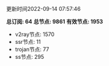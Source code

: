 更新时间2022-09-14 07:57:46

**总订阅: 64**
**总节点: 9861**
**有效节点: 1953**
- v2ray节点: 1570
- ssr节点: 11
- trojan节点: 77
- ss节点: 295
